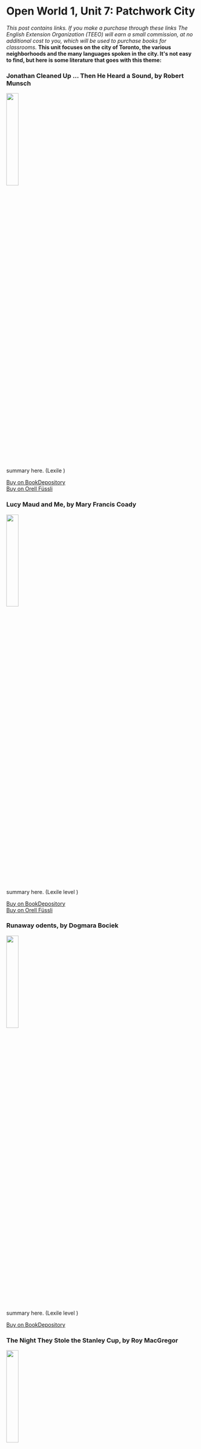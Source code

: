 # Open World 1, Unit 7: Patchwork City
*This post contains links. If you make a purchase through these links The English Extension Organization (TEEO) will earn a small commission, at no additional cost to you, which will be used to purchase books for classrooms.*
**This unit focuses on the city of Toronto, the various neighborhoods and the many languages spoken in the city. It's not easy to find, but here is some literature that goes with this theme:**  

### Jonathan Cleaned Up ... Then He Heard a Sound, by Robert Munsch

<img src="https://imgur.com/sU4mlZA.png" width="25%" />

summary here.  (Lexile )

<a href="https://www.bookdepository.com/Jonathan-Cleaned-Up-Then-He-Heard-Sound-Robert-Munsch/9781773210889?ref=grid-view&qid=1674500497806&sr=1-2 link here" rel="nofollow"> Buy on BookDepository</a>  
<a href="https://www.orellfuessli.ch/shop/home/artikeldetails/A1005972253" rel="nofollow">Buy on Orell Füssli</a> 

### Lucy Maud and Me, by Mary Francis Coady

<img src="https://imgur.com/oCT9zRZ.png" width="25%" />

summary here.  (Lexile level       )

<a href="https://www.bookdepository.com/Lucy-Maud-Me-Mary-Frances-Coady/9780888783981?ref=grid-view&qid=1674500880491&sr=1-1" rel="nofollow"> Buy on BookDepository</a>  
<a href="https://www.orellfuessli.ch/shop/home/artikeldetails/A1004813404" rel="nofollow">Buy on Orell Füssli</a> 

### Runaway odents, by Dogmara Bociek

<img src="https://imgur.com/SP7Ahul.png" width="25%" />

summary here.  (Lexile level       )

<a href="https://www.bookdepository.com/Runaway-Rodents-Dagmara-Bociek/9781777996840?ref=grid-view&qid=1674926518140&sr=1-1" rel="nofollow"> Buy on BookDepository</a>  

### The Night They Stole the Stanley Cup, by Roy MacGregor

<img src="https://imgur.com/O1clI7O.png" width="25%" />

summary here.  (Lexile   

<a href="https://www.bookdepository.com/Night-They-Stole-Stanley-Cup-Roy-Macgregor/9781770494145?ref=grid-view&qid=1674926818968&sr=1-1" rel="nofollow"> Buy on BookDepository</a>  
<a href="https://www.orellfuessli.ch/shop/home/artikeldetails/A1023376588rel" rel="nofollow">Buy on Orell Füssli</a> 

### Toronto: Cities of the World, by Barbara Radcliffe Rogers

<img src="https://imgur.com/3cuW4Cp.png" width="25%" />

summary here.  (Lexile NC1190L)  

<a href="https://www.amazon.com/-/de/dp/0516220349/ref=tmm_hrd_swatch_0?_encoding=UTF8&qid=1674926987&sr=8-1" rel="nofollow"> Buy on Amazon</a>  Only available used

<!--stackedit_data:
eyJoaXN0b3J5IjpbLTExNTYzNzY0NTksMTcyNjk4NTEzLDk0Mj
Y0MTMxOCwxNDE0MjUxNTk1LC0yMTQ2MDE0Njk3LDcyMjQ2MjE3
MywtMTI2Mzg2NTEyMiwtNzU1OTg3MzkwLC0xMjI3MTM1OTY0LC
03OTQxNjA2LC0zMjI5NzQyNjEsLTEyNTc4MDA5NjMsLTU5MTk3
MjU4NCwxMDQzNjY0MDk2XX0=
-->